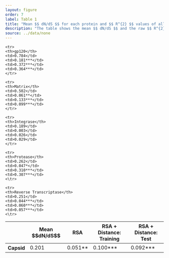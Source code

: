 ```yaml
---
layout: figure
order: 7
label: Table 1
title: "Mean $$ dN/dS $$ for each protein and $$ R^{2} $$ values of all models."
description: "The table shows the mean $$ dN/dS $$ and the raw $$ R^{2} $$ values that are plotted in [Figure 6](#figure-6). Models with * have 0.01 < p < 0.05, those with ** have 0.001 < p < 0.01, and those with *** have p < 0.001."
source: ../data/none
---
```

<table class="table table-bordered">
<thead>
    <tr>
    <th></th>
    <th>Mean $$dN/dS$$</th>
    <th>RSA</th>
    <th>RSA + Distance: Training</th>
    <th>RSA + Distance: Test</th>
    </tr>
</thead>
<tbody>
    <tr>
    <th>Capsid</th>
    <td>0.201</td>
    <td>0.051**</td>
    <td>0.100***</td>
    <td>0.092***</td>
    </tr>
    
    <tr>
    <th>gp120</th>
    <td>0.784</td>
    <td>0.181***</td>
    <td>0.372***</td>
    <td>0.364***</td>
    </tr>
    
    <tr>
    <th>Matrix</th>
    <td>0.502</td>
    <td>0.061**</td>
    <td>0.133***</td>
    <td>0.099***</td>
    </tr>
    
    <tr>
    <th>Integrase</th>
    <td>0.189</td>
    <td>0.003</td>
    <td>0.026</td>
    <td>0.029</td>
    </tr>
    
    <tr>
    <th>Protease</th>
    <td>0.262</td>
    <td>0.047*</td>
    <td>0.310***</td>
    <td>0.307***</td>
    <\tr>
    
    <tr>
    <th>Reverse Transcriptase</th>
    <td>0.251</td>
    <td>0.044***</td>
    <td>0.060***</td>
    <td>0.057***</td>
    <\tr>
    
</tbody>
</table>